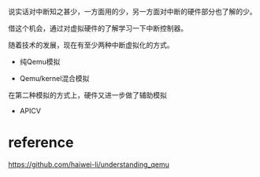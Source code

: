 说实话对中断知之甚少，一方面用的少，另一方面对中断的硬件部分也了解的少。

借这个机会，通过对虚拟硬件的了解学习一下中断控制器。

随着技术的发展，现在有至少两种中断虚拟化的方式。

* 纯Qemu模拟

* Qemu/kernel混合模拟

在第二种模拟的方式上，硬件又进一步做了辅助模拟

* APICV

# reference

https://github.com/haiwei-li/understanding_qemu